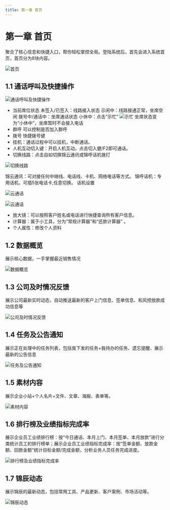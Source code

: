 ```yaml
---
title: 第一章 首页
---
```

# 第一章 首页

<ImageViewer />
聚合了核心信息和快捷入口，帮你轻松掌控全局。登陆系统后，首先会进入系统首页，首页分为8块内容。

![首页](/assets/media/manual-financial-1.png)

## 1.1 通话呼叫及快捷操作

![通话呼叫及快捷操作](/assets/media/manual-financial-1.1-1.png)

* 当前席位状态
    未签入/已签入：线路接入状态
    示闲中：线路接通正常，坐席空闲
    拨号中/通话中：坐席通话状态
    小休中：点击“示忙”
  ![示忙](/assets/media/manual-financial-1.1-2.png)
     坐席状态变为“小休中”，坐席暂时不会接入电话
* 群呼
  可以控制是否加入群呼
* 拨号
  快捷拨号键
* 挂机：通话过程中可以挂机，中断通话。
* 人机互动切入键：开启人机互动，点击切入健/F2即可通话。
* 切换线路：点击自如切换锦云通讯或锦呼话机拨打

![切换线路](/assets/media/jrb1.1.png)

锦云通讯：可对接任何中继线、电话线、卡机、网络电话等方式。
锦呼话机：专用话机，可插5张电话卡,任意切换。
话机设置

![云通话](/assets/media/jrb1.1.2.png)

![云通话](/assets/media/manual-financial-1.1-5.png)

* 放大镜：可以按照客户姓名或电话进行快捷查询所有客户信息。
* 计算器：属于小工具，分为“常规计算器”和“还款计算器” 。
* 个人属性：修改个人资料

## 1.2 数据概览

展示核心数据，一手掌握最近销售情况

![数据概览](/assets/media/manual-financial-1.2-1.png)

## 1.3 公司及时情况反馈

展示公司最新实时动态，自动推送最新的客户上门信息、签单信息、和风控放款成功信息等

![公司及时情况反馈](/assets/media/manual-financial-1.4-1.png)

## 1.4 任务及公告通知

展示正在处理中的任务列表，包括我下发的任务+我待办的任务、遗忘提醒、展示最新的公告信息

![任务及公告通知](/assets/media/jrb1.4.png)

## 1.5 素材内容

展示企业小站+个人名片+文件、文章、海报、表单等。

![素材内容](/assets/media/manual-financial-1.6-1.png)

## 1.6 排行榜及业绩指标完成率

展示企业员工业绩排行榜：按“今日通话、本月上门、本月签单、本月放款”进行分类统计员工的排行榜单；展示企业员工业绩指标完成率：按“签单金额、放款金额、回款金额”统计目标金额/完成金额，分析业务人员任务完成进度。

![排行榜及业绩指标完成率](/assets/media/manual-financial-1.7-1.png)

## 1.7 锦辰动态

展示锦辰的最新动态，包括常用工具、产品更新、客户案例、市场活动等。

![锦辰动态](/assets/media/manual-financial-1.8-1.png)